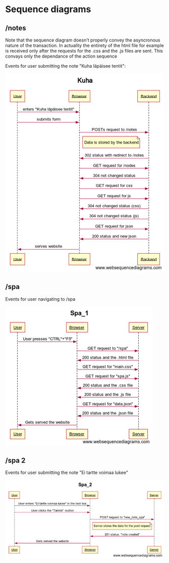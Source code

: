 # Sequence diagrams

## /notes

Note that the sequence diagram doesn't properly convey the asyncronous nature of the transaction. In actuality the entirety of the html file for example is received only after the requests for the .css and the .js files are sent. This convays only the dependance of the action sequence

Events for user submitting the note "Kuha läpäisee tentit":

![sequence_1](Kuha.png)
<!--
title Kuha

User->Browser: enters "Kuha läpäisee tentit"
User->Browser: submits form
Browser->Backend: POSTs request to /notes
note right of Browser: Data is stored by the backend
Backend->Browser: 302 status with redirect to /notes
Browser->Backend: GET request for /nodes
Backend->Browser: 304 not changed status
Browser->Backend: GET request for css
Browser->Backend: GET request for js
Backend->Browser: 304 not changed status (css)
Backend->Browser: 304 not changed status (js)
Browser->Backend: GET request for json
Backend->Browser: 200 status and new json
Browser->User: serves website
-->

## /spa

Events for user navigating to /spa

![sequence_3](Spa_1.png)

## /spa 2

Events for user submitting the note "Ei tartte voimaa lukee"

![sequence_4](Spa_2.png)

